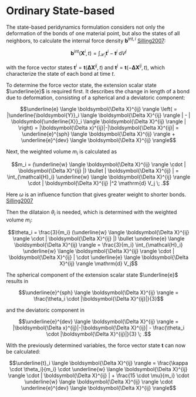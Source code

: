# Ordinary State-based

The state-based peridynamics formulation considers not only the deformation of the bonds of one material point, but also the states of all neighbors, to calculate the internal force density $\boldsymbol{b}^{\mathrm{int},i}$ [Silling2007](@cite):

```math
\boldsymbol{b}^{\mathrm{int}} (\boldsymbol{X}^i,t) = \int_{\mathcal{H}_i} \boldsymbol{t}^i - \boldsymbol{t}^j \; \mathrm{d}V^j 
```
with the force vector states $\boldsymbol{t}^i=\boldsymbol{t}(\boldsymbol{\Delta X}^{ij}, t)$ and $\boldsymbol{t}^j=\boldsymbol{t}(-\boldsymbol{\Delta X}^{ij}, t)$, which characterize the state of each bond at time $t$.

To determine the force vector state, the extension scalar state $\underline{e}$ is required first.
It describes the change in length of a bond due to deformation, consisting of a spherical and a deviatoric component:
```math
\underline{e} \langle \boldsymbol{\Delta X}^{ij} \rangle \left( = |\underline{\boldsymbol{Y}}_i \langle \boldsymbol{\Delta X}^{ij} \rangle | - | \boldsymbol{\underline{X}}_i \langle \boldsymbol{\Delta X}^{ij} \rangle | \right) = |\boldsymbol{\Delta x}^{ij}|-|\boldsymbol{\Delta X}^{ij}|
= \underline{e}^{sph} \langle \boldsymbol{\Delta X}^{ij} \rangle + \underline{e}^{dev} \langle \boldsymbol{\Delta X}^{ij} \rangle
```

Next, the weighted volume $m_i$ is calculated as
```math
m_i = (\underline{w} \langle \boldsymbol{\Delta X}^{ij} \rangle \cdot | \boldsymbol{\Delta X}^{ij} |) \bullet | \boldsymbol{\Delta X}^{ij} | = \int_{\mathcal{H}_i} \underline{w} \langle \boldsymbol{\Delta X}^{ij} \rangle \cdot | \boldsymbol{\Delta X}^{ij} |^2 \mathrm{d} V_j \; .
```
Here $\omega$ is an influence function that gives greater weight to shorter bonds. [Silling2007](@cite)

Then the dilataion $\theta_i$ is needed, which is determined with the weighted volume $m_i$:
```math
\theta_i = \frac{3}{m_i} (\underline{w} \langle \boldsymbol{\Delta X}^{ij} \rangle \cdot | \boldsymbol{\Delta X}^{ij} |) \bullet \underline{e} \langle \boldsymbol{\Delta X}^{ij} \rangle
= \frac{3}{m_i} \int_{\mathcal{H}_i} \underline{w} \langle \boldsymbol{\Delta X}^{ij} \rangle \cdot | \boldsymbol{\Delta X}^{ij} | \cdot \underline{e} \langle \boldsymbol{\Delta X}^{ij} \rangle \mathrm{d} V_j
```

The spherical component of the extension scalar state $\underline{e}$ results in 
```math
\underline{e}^{sph} \langle \boldsymbol{\Delta X}^{ij} \rangle = \frac{\theta_i \cdot |\boldsymbol{\Delta X}^{ij}|}{3}
```
and the deviatoric component in
```math
\underline{e}^{dev} \langle \boldsymbol{\Delta X}^{ij} \rangle = |\boldsymbol{\Delta x}^{ij}|-|\boldsymbol{\Delta X}^{ij}| - \frac{\theta_i \cdot |\boldsymbol{\Delta X}^{ij}|}{3} \; .
```

With the previously determined variables, the force vector state $\boldsymbol{t}$ can now be calculated:
```math
\underline{t}_i \langle \boldsymbol{\Delta X}^{ij} \rangle = \frac{\kappa \cdot \theta_i}{m_i} \cdot \underline{w} \langle \boldsymbol{\Delta X}^{ij} \rangle \cdot | \boldsymbol{\Delta X}^{ij} | + \frac{15 \cdot \mu}{m_i} \cdot \underline{w} \langle \boldsymbol{\Delta X}^{ij} \rangle \cdot \underline{e}^{dev} \langle \boldsymbol{\Delta X}^{ij} \rangle
```
